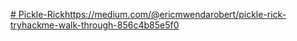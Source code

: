 [# Pickle-Rick](https://medium.com/@ericmwendarobert/pickle-rick-tryhackme-walk-through-856c4b85e5f0)https://medium.com/@ericmwendarobert/pickle-rick-tryhackme-walk-through-856c4b85e5f0
